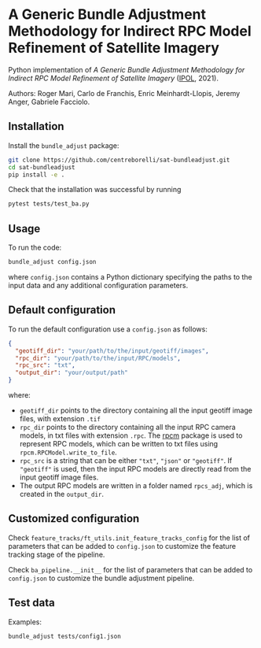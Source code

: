 # A Generic Bundle Adjustment Methodology for Indirect RPC Model Refinement of Satellite Imagery

Python implementation of *A Generic Bundle Adjustment Methodology for Indirect RPC Model Refinement of Satellite Imagery* ([IPOL](https://www.ipol.im/), 2021). 

Authors: Roger Mari, Carlo de Franchis, Enric Meinhardt-Llopis, Jeremy Anger, Gabriele Facciolo.

## Installation

Install the `bundle_adjust` package:

```bash
git clone https://github.com/centreborelli/sat-bundleadjust.git
cd sat-bundleadjust
pip install -e .
```

Check that the installation was successful by running
```bash
pytest tests/test_ba.py
````

## Usage

To run the code:

```bash
bundle_adjust config.json
```
where `config.json` contains a Python dictionary specifying the paths to the input data and any additional configuration parameters.

## Default configuration

To run the default configuration use a `config.json` as follows:

```json
{
  "geotiff_dir": "your/path/to/the/input/geotiff/images",
  "rpc_dir": "your/path/to/the/input/RPC/models",
  "rpc_src": "txt",
  "output_dir": "your/output/path"
}
```
where:
- `geotiff_dir` points to the directory containing all the input geotiff image files, with extension `.tif`
- `rpc_dir` points to the directory containing all the input RPC camera models, in txt files with extension `.rpc`. The [rpcm](https://github.com/cmla/rpcm) package is used to represent RPC models, which can be written to txt files using `rpcm.RPCModel.write_to_file`.
- `rpc_src` is a string that can be either `"txt"`, `"json"` or `"geotiff"`. If `"geotiff"` is used, then the input RPC models are directly read from the input geotiff image files. 
- The output RPC models are written in a folder named `rpcs_adj`, which is created in the `output_dir`.

## Customized configuration

Check `feature_tracks/ft_utils.init_feature_tracks_config` for the list of parameters that can be added to `config.json` to customize the feature tracking stage of the pipeline.

Check `ba_pipeline.__init__` for the list of parameters that can be added to `config.json` to customize the bundle adjustment pipeline.

## Test data

Examples:

```bash
bundle_adjust tests/config1.json
```
